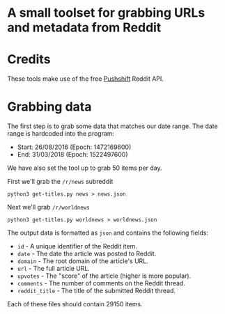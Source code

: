 # A small toolset for grabbing URLs and metadata from Reddit

# Credits
These tools make use of the free [Pushshift](https://github.com/pushshift/api) Reddit API.

# Grabbing data
The first step is to grab some data that matches our date range. The date range
is hardcoded into the program:
 - Start: 26/08/2016 (Epoch: 1472169600)
 - End: 31/03/2018 (Epoch:  1522497600)

We have also set the tool up to grab 50 items per day.

First we'll grab the `/r/news` subreddit
```
python3 get-titles.py news > news.json
```

Next we'll grab `/r/worldnews`
```
python3 get-titles.py worldnews > worldnews.json
```
The output data is formatted as `json` and contains the following fields:
 - `id` - A unique identifier of the Reddit item.
 - `date` - The date the article was posted to Reddit.
 - `domain` - The root domain of the article's URL.
 - `url` - The full article URL.
 - `upvotes` - The "score" of the article (higher is more popular).
 - `comments` - The number of comments on the Reddit thread.
 - `reddit_title` - The title of the submitted Reddit thread.

Each of these files should contain 29150 items. 
